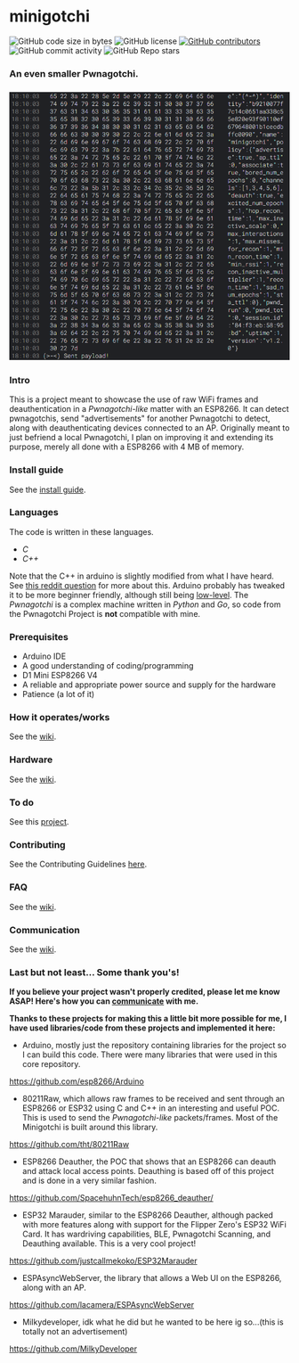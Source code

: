 # minigotchi
<img alt="GitHub code size in bytes" src="https://img.shields.io/github/languages/code-size/Pwnagotchi-Unofficial/minigotchi"></img>
<img alt="GitHub license" src="https://img.shields.io/github/license/Pwnagotchi-Unofficial/minigotchi"></img>
<a href="https://github.com/Pwnagotchi-Unofficial/minigotchi/graphs/contributors"><img alt="GitHub contributors" src="https://img.shields.io/github/contributors/Pwnagotchi-Unofficial/minigotchi"></a>
<img alt="GitHub commit activity" src="https://img.shields.io/github/commit-activity/m/Pwnagotchi-Unofficial/minigotchi"></img>
<img alt="GitHub Repo stars" src="https://img.shields.io/github/stars/Pwnagotchi-Unofficial/minigotchi"></img>

###
### An even smaller Pwnagotchi.
###

<img src="images/Desktop Screenshot 2024.02.17 - 18.10.08.12.png"></img>

### Intro

This is a project meant to showcase the use of raw WiFi frames and deauthentication in a *Pwnagotchi-like* matter with an ESP8266. It can detect pwnagotchis, send "advertisements" for another Pwnagotchi to detect, along with deauthenticating devices connected to an AP. Originally meant to just befriend a local Pwnagotchi, I plan on improving it and extending its purpose, merely all done with a ESP8266 with 4 MB of memory. 

###
### Install guide

See the [install guide](INSTALL.md).

###
### Languages
The code is written in these languages.

- *C*
- *C++*

Note that the C++ in arduino is slightly modified from what I have heard. See [this reddit question](https://www.reddit.com/r/arduino/comments/x46sml/is_arduino_programming_language_c/) for more about this. Arduino probably has tweaked it to be more beginner friendly, although still being [low-level](https://en.wikipedia.org/wiki/Low-level_programming_language). The *Pwnagotchi* is a complex machine written in *Python* and *Go*, so code from the Pwnagotchi Project is **not** compatible with mine.

###
### Prerequisites

- Arduino IDE
- A good understanding of coding/programming
- D1 Mini ESP8266 V4
- A reliable and appropriate power source and supply for the hardware
- Patience (a lot of it)

###
### How it operates/works

See the [wiki](https://github.com/Pwnagotchi-Unofficial/minigotchi/wiki/How-the-Minigotchi-works).

###
### Hardware

See the [wiki](https://github.com/Pwnagotchi-Unofficial/minigotchi/wiki/Hardware).

###
### To do
See this [project](https://github.com/orgs/Pwnagotchi-Unofficial/projects/4).
###
### Contributing

See the Contributing Guidelines [here](CONTRIBUTING.md).

###
### FAQ

See the [wiki](https://github.com/Pwnagotchi-Unofficial/minigotchi/wiki/FAQ).

### Communication

See the [wiki](https://github.com/Pwnagotchi-Unofficial/minigotchi/wiki/Communication#communication).

###
### Last but not least... Some thank you's!

**If you believe your project wasn't properly credited, please let me know ASAP! Here's how you can [communicate](https://github.com/Pwnagotchi-Unofficial/minigotchi/wiki/Communication#communication) with me.**

**Thanks to these projects for making this a little bit more possible for me, I have used libraries/code from these projects and implemented it here:**

- Arduino, mostly just the repository containing libraries for the project so I can build this code. There were many libraries that were used in this core repository. 

https://github.com/esp8266/Arduino

- 80211Raw, which allows raw frames to be received and sent through an ESP8266 or ESP32 using C and C++ in an interesting and useful POC. This is used to send the *Pwnagotchi-like* packets/frames. Most of the Minigotchi is built around this library. 

https://github.com/tht/80211Raw

- ESP8266 Deauther, the POC that shows that an ESP8266 can deauth and attack local access points. Deauthing is based off of this project and is done in a very similar fashion. 

https://github.com/SpacehuhnTech/esp8266_deauther/

- ESP32 Marauder, similar to the ESP8266 Deauther, although packed with more features along with support for the Flipper Zero's ESP32 WiFi Card. It has wardriving capabilities, BLE, Pwnagotchi Scanning, and Deauthing available. This is a very cool project!

https://github.com/justcallmekoko/ESP32Marauder

- ESPAsyncWebServer, the library that allows a Web UI on the ESP8266, along with an AP. 

https://github.com/lacamera/ESPAsyncWebServer

- Milkydeveloper, idk what he did but he wanted to be here ig so...(this is totally not an advertisement)

https://github.com/MilkyDeveloper
